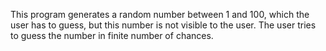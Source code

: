 This program generates a random number between 1 and 100, which the user has to guess, but this number is not visible to the user. 
The user tries to guess the number in finite number of chances.
